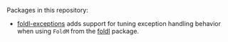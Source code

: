Packages in this repository:

- [foldl-exceptions] adds support for tuning exception handling behavior when
  using `FoldM` from the [foldl] package.

  [foldl]:            https://hackage.haskell.org/package/foldl
  [foldl-exceptions]: https://hackage.haskell.org/package/foldl-exceptions
